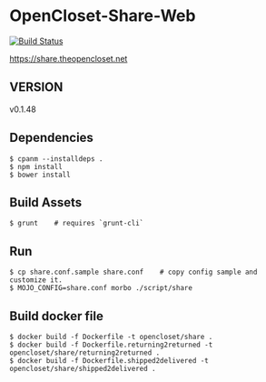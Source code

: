 # OpenCloset-Share-Web #

[![Build Status](https://travis-ci.org/opencloset/monitor.svg?branch=v0.1.48)](https://travis-ci.org/opencloset/OpenCloset-Share-Web)

https://share.theopencloset.net

## VERSION ##

v0.1.48

## Dependencies ##

    $ cpanm --installdeps .
    $ npm install
    $ bower install

## Build Assets ##

    $ grunt    # requires `grunt-cli`

## Run ##

    $ cp share.conf.sample share.conf    # copy config sample and customize it.
    $ MOJO_CONFIG=share.conf morbo ./script/share

## Build docker file ##

    $ docker build -f Dockerfile -t opencloset/share .
    $ docker build -f Dockerfile.returning2returned -t opencloset/share/returning2returned .
    $ docker build -f Dockerfile.shipped2delivered -t opencloset/share/shipped2delivered .
